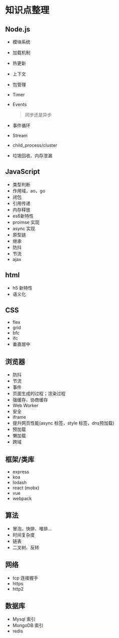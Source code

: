 # 知识点整理

## Node.js

- 模块系统

- 加载机制

- 热更新

- 上下文

- 包管理

- Timer

- Events

  >  同步还是异步

- 事件循环
- Stream
- child_process/cluster
- 垃圾回收、内存泄漏

## JavaScript

- 类型判断
- 作用域，ao，go
- 闭包
- 引用传递
- 内存释放
- es6新特性
- proimse 实现
- async 实现
- 原型链
- 继承
- 防抖
- 节流
- ajax

## html

* h5 新特性
* 语义化

## CSS

* flex
* grid
* bfc
* ifc
* 垂直居中

## 浏览器

* 防抖
* 节流
* 事件
* 页面生成的过程；渲染过程
* 强缓存、协商缓存
* Web Worker
* 安全
* iframe
* 提升网页性能(async 标签，style 标签，dns预加载)
* 预加载
* 懒加载
* 跨域

## 框架/类库

- express
- koa
- lodash
- react (mobx)
- vue
- webpack

## 算法

* 冒泡、快排、堆排...
* 时间复杂度
* 链表
* 二叉树、反转

## 网络

* tcp 连接握手
* https
* http2

## 数据库

* Mysql 索引
* MongoDB 索引
* redis